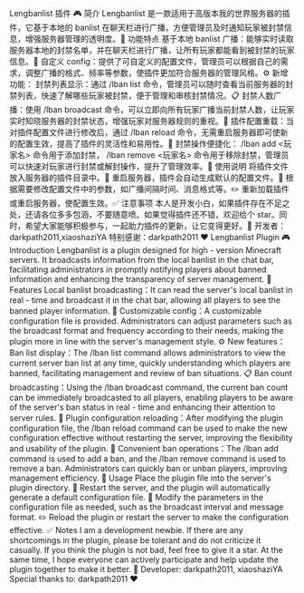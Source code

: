 Lengbanlist 插件 :video_game:
简介
Lengbanlist 是一款适用于高版本我的世界服务器的插件，它基于本地的 banlist 在聊天栏进行广播，方便管理员及时通知玩家被封禁信息，增强服务器管理的透明度。:eyes:
功能特点
基于本地 banlist 广播：能够实时读取服务器本地的封禁名单，并在聊天栏进行广播，让所有玩家都能看到被封禁的玩家信息。:loudspeaker:
自定义 config：提供了可自定义的配置文件，管理员可以根据自己的需求，调整广播的格式、频率等参数，使插件更加符合服务器的管理风格。:gear:
新增功能：
封禁列表显示：通过 /lban list 命令，管理员可以随时查看当前服务器的封禁列表，快速了解哪些玩家被封禁，便于管理和审核封禁情况。:clipboard:
封禁人数广播：使用 /lban broadcast 命令，可以立即向所有玩家广播当前封禁人数，让玩家实时知晓服务器的封禁状态，增强玩家对服务器规则的重视。:bell:
插件配置重载：当对插件配置文件进行修改后，通过 /lban reload 命令，无需重启服务器即可使新的配置生效，提高了插件的灵活性和易用性。:arrows_counterclockwise:
封禁操作便捷化： /lban add <玩家名> 命令用于添加封禁， /lban remove <玩家名> 命令用于移除封禁，管理员可以快速对玩家进行封禁或解封操作，提升了管理效率。:hammer:
使用说明
将插件文件放入服务器的插件目录中。:file_folder:
重启服务器，插件会自动生成默认的配置文件。:repeat:
根据需要修改配置文件中的参数，如广播间隔时间、消息格式等。:pencil2:
重新加载插件或重启服务器，使配置生效。:white_check_mark:
注意事项
本人是开发小白，如果插件存在不足之处，还请各位多多包涵，不要随意喷。如果觉得插件还不错，欢迎给个 star。同时，希望大家能够积极参与，一起助力插件的更新，让它变得更好。:pray:
开发者：darkpath2011,xiaoshaziYA
特别感谢：darkpath2011 :heart:
Lengbanlist Plugin :video_game:
Introduction
Lengbanlist is a plugin designed for high - version Minecraft servers. It broadcasts information from the local banlist in the chat bar, facilitating administrators in promptly notifying players about banned information and enhancing the transparency of server management. :eyes:
Features
Local banlist broadcasting：It can read the server's local banlist in real - time and broadcast it in the chat bar, allowing all players to see the banned player information. :loudspeaker:
Customizable config：A customizable configuration file is provided. Administrators can adjust parameters such as the broadcast format and frequency according to their needs, making the plugin more in line with the server's management style. :gear:
New features：
Ban list display：The /lban list command allows administrators to view the current server ban list at any time, quickly understanding which players are banned, facilitating management and review of ban situations. :clipboard:
Ban count broadcasting：Using the /lban broadcast command, the current ban count can be immediately broadcasted to all players, enabling players to be aware of the server's ban status in real - time and enhancing their attention to server rules. :bell:
Plugin configuration reloading：After modifying the plugin configuration file, the /lban reload command can be used to make the new configuration effective without restarting the server, improving the flexibility and usability of the plugin. :arrows_counterclockwise:
Convenient ban operations：The /lban add <player name> command is used to add a ban, and the /lban remove <player name> command is used to remove a ban. Administrators can quickly ban or unban players, improving management efficiency. :hammer:
Usage
Place the plugin file into the server's plugin directory. :file_folder:
Restart the server, and the plugin will automatically generate a default configuration file. :repeat:
Modify the parameters in the configuration file as needed, such as the broadcast interval and message format. :pencil2:
Reload the plugin or restart the server to make the configuration effective. :white_check_mark:
Notes
I am a development newbie. If there are any shortcomings in the plugin, please be tolerant and do not criticize it casually. If you think the plugin is not bad, feel free to give it a star. At the same time, I hope everyone can actively participate and help update the plugin together to make it better. :pray:
Developer: darkpath2011, xiaoshaziYA
Special thanks to: darkpath2011 :heart:
